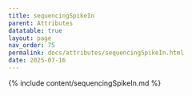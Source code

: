 ```yaml
---
title: sequencingSpikeIn
parent: Attributes
datatable: true
layout: page
nav_order: 75
permalink: docs/attributes/sequencingSpikeIn.html
date: 2025-07-16
---
```

{% include content/sequencingSpikeIn.md %}
